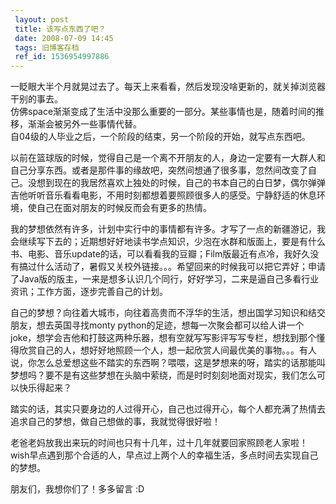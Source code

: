 ```yaml
---
 layout: post
 title: 该写点东西了吧？
 date: 2008-07-09 14:45
 tags: 旧博客存档
 ref_id: 1536954997886
---
```

一眨眼大半个月就晃过去了。每天上来看看，然后发现没啥更新的，就关掉浏览器干别的事去。  
仿佛space渐渐变成了生活中没那么重要的一部分。某些事情也是，随着时间的推移，渐渐会被另外一些事情代替。  
自04级的人毕业之后，一个阶段的结束，另一个阶段的开始，就写点东西吧。

以前在篮球版的时候，觉得自己是一个离不开朋友的人，身边一定要有一大群人和自己分享东西。或者是那件事的缘故吧，突然间想通了很多事，忽然间改变了自己。没想到现在的我居然喜欢上独处的时候，自己的书本自己的白日梦，偶尔弹弹吉他听听音乐看看电影，不用时刻都想着要照顾很多人的感受。宁静舒适的休息环境，使自己在面对朋友的时候反而会有更多的热情。

我的梦想依然有许多，计划中实行中的事情都有许多。才写了一点的新疆游记，我会继续写下去的；近期想好好地读书学点知识，少泡在水群和版面上，要是有什么书、电影、音乐update的话，可以看看我的豆瓣；Film版最近有点冷，我好久没有搞过什么活动了，暑假又关校外链接。。。希望回来的时候我可以把它弄好；申请了Java版的版主，一来是想多认识几个同行，好好学习，二来是逼自己多看行业资讯；工作方面，逐步完善自己的计划。

自己的梦想？向往着大城市，向往着高贵而不浮华的生活，想出国学习知识和结交朋友，想去英国寻找monty
python的足迹，想每一次聚会都可以给人讲一个joke，想学会吉他和打鼓这两种乐器，想有空就写写影评写写专栏，想找到那个懂得欣赏自己的人，想好好地照顾一个人，想一起欣赏人间最优美的事物。。。有人说，你怎么总爱想这些不踏实的东西啊？喂喂，这是梦想来的呀，踏实的话那能叫梦想吗？要不是有这些梦想在头脑中萦绕，而是时时刻刻地面对现实，我们怎么可以快乐得起来？

踏实的话，其实只要身边的人过得开心，自己也过得开心，每个人都充满了热情去追求自己的梦想，做自己想做的事，我就觉得很好啦！

老爸老妈放我出来玩的时间也只有十几年，过十几年就要回家照顾老人家啦！  
wish早点遇到那个合适的人，早点过上两个人的幸福生活，多点时间去实现自己的梦想。

朋友们，我想你们了！多多留言 :D

